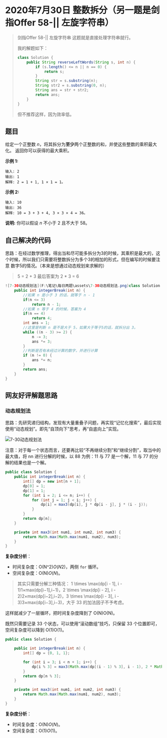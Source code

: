 # 2020年7月30日 整数拆分（另一题是剑指Offer 58-|| 左旋字符串）

> 剑指Offer 58-|| 左旋字符串 这题就是直接处理字符串就行。
>
> 我的解题如下：
>
> ```java
> class Solution {
>     public String reverseLeftWords(String s, int n) {
>         if (s.length() <= n || n == 0) {
>             return s;
>         }
>         String str = s.substring(n);
>         String str2 = s.substring(0, n);
>         String ans = str + str2;
>         return ans;
>     }
> }
> ```
>
> 但不推荐这样，因为效率低。

## 题目

给定一个正整数 *n*，将其拆分为**至少**两个正整数的和，并使这些整数的乘积最大化。 返回你可以获得的最大乘积。

**示例 1:**

```
输入: 2
输出: 1
解释: 2 = 1 + 1, 1 × 1 = 1。
```

**示例 2:**

```
输入: 10
输出: 36
解释: 10 = 3 + 3 + 4, 3 × 3 × 4 = 36。
```

**说明:** 你可以假设 *n* 不小于 2 且不大于 58。

## 自己解决的代码

思路：在经过数学推理，得出当和尽可能多拆分为3的时候，其乘积是最大的，这个时候，所以我们只需要将整数拆分为多个3的相加的形式，但在编写的时候要注意 数字5的情况。（本来是想通过动态规划来求解的）

> 5 = 2 + 3 最后答案为  2 * 3 = 6

```java
![7-30动态规划法](F:\笔记\每日两题\assets\7-30动态规划法.png)class Solution {
    public int integerBreak(int n) {
        //如果 n 是小于 3 的话，就等于 n - 1
        if(n <= 3)
            return n - 1;
        //如果 n 等于 4 的时候，答案为 4
        if(n == 4)
            return 4;
        int ans = 1;
        //这里是判断 n 是不是大于 5，如果大于等于5的话，就拆分出 3。
        while ((n - 3) >= 2) {
            n -= 3;
            ans *= 3;
        }
        //判断是否有未经过计算的数字，并进行计算
        if (n != 0) {
            ans *= n;
        }
        return ans;
    }
}
```

## 网友好评解题思路

### 动态规划法

思路：先研究递归结构，发现有大量重叠子问题，再实现“记忆化搜索”，最后实现使用“动态规划”。即先“自顶向下”思考，再“自底向上”实现。

![7-30动态规划法](F:\笔记\每日两题\assets\7-30动态规划法.png)

注意：对于每一个状态而言，还要再比较“不再继续分割”和“继续分割”，取当中的最大值，将 nn 进行分解的时候，以 88 为例：11 与 77 是一个解，11 与 77 的分解的结果也是一个解。

```java
public class Solution {
	public int integerBreak(int n) {
    	int[] dp = new int[n + 1];
    	dp[0] = 1;
    	dp[1] = 1;
    	for (int i = 2; i <= n; i++) {
        	for (int j = 1; j < i; j++) {
            	dp[i] = max3(dp[i], j * dp[i - j], j * (i - j));
        	}
    	}
    	return dp[n];
	}

	private int max3(int num1, int num2, int num3) {
    	return Math.max(Math.max(num1, num2), num3);
	}
}
```
**复杂度分析**：

- 时间复杂度：O(N^2)*O*(*N*2)，两侧 `for` 循环。
- 空间复杂度：O(N)*O*(*N*)。

> 其实只需要分解三种情况： 1 \times \max(dp[i - 1], i - 1)1×max(dp[i−1],i−1)，2 \times \max(dp[i - 2], i - 2)2×max(dp[i−2],i−2)，3 \times \max(dp[i - 3], i - 3)3×max(dp[i−3],i−3)，大于 33 的加法因子不予考虑。
>

这样就减少了一层循环，把时间复杂度降到了 O(N)O(N)。

既然只需要记录 33 个状态，可以使用“滚动数组”技巧，只保留 33 个位置即可，空间复杂度可以降到 O(1)O(1)。

```java
public class Solution {

    public int integerBreak(int n) {
        int[] dp = {0, 1, 1};

        for (int i = 3; i < n + 1; i++) {
            dp[i % 3] = max3(Math.max(dp[(i - 1) % 3], i - 1), 2 * Math.max(dp[(i - 2) % 3], i - 2), 3 * Math.max(dp[(i - 3) % 3], i - 3));
        }
        return dp[n % 3];
    }

    private int max3(int num1, int num2, int num3) {
        return Math.max(Math.max(num1, num2), num3);
    }
}
```

**复杂度分析**：

- 时间复杂度：O(N)*O*(*N*)。
- 空间复杂度：O(1)*O*(1)。